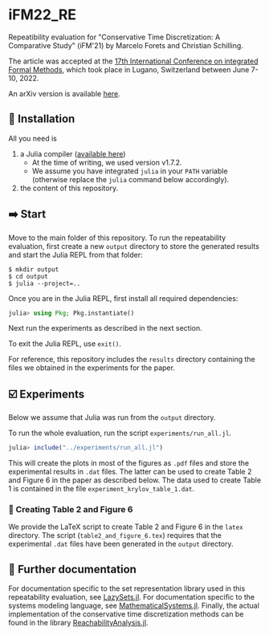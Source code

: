 # iFM22_RE

Repeatibility evaluation for "Conservative Time Discretization: A Comparative Study" (iFM'21) by Marcelo Forets and Christian Schilling.

The article was accepted at the [17th International Conference on integrated Formal Methods](https://ifm22.si.usi.ch/), which took place in Lugano, Switzerland between June 7-10, 2022.

An arXiv version is available [here](https://arxiv.org/abs/2111.01454).

## 💾 Installation

All you need is

1. a Julia compiler ([available here](https://julialang.org/downloads/))
   * At the time of writing, we used version v1.7.2.
   * We assume you have integrated `julia` in your `PATH` variable (otherwise replace the `julia` command below accordingly).
3. the content of this repository.

## ➡️ Start

Move to the main folder of this repository.
To run the repeatability evaluation, first create a new `output` directory to store the generated results and start the Julia REPL from that folder:

```shell
$ mkdir output
$ cd output
$ julia --project=..
```

Once you are in the Julia REPL, first install all required dependencies:

```julia
julia> using Pkg; Pkg.instantiate()
```

Next run the experiments as described in the next section.

To exit the Julia REPL, use `exit()`.

For reference, this repository includes the `results` directory containing the files we obtained in the experiments for the paper.

## ☑️ Experiments

Below we assume that Julia was run from the `output` directory.

To run the whole evaluation, run the script `experiments/run_all.jl`.

```julia
julia> include("../experiments/run_all.jl")
```

This will create the plots in most of the figures as `.pdf` files  and store the experimental results in `.dat` files.
The latter can be used to create Table 2 and Figure 6 in the paper as described below.
The data used to create Table 1 is contained in the file `experiment_krylov_table_1.dat`.

### 📑 Creating Table 2 and Figure 6

We provide the LaTeX script to create Table 2 and Figure 6 in the `latex` directory.
The script (`table2_and_figure_6.tex`) requires that the experimental `.dat` files have been generated in the `output` directory.

## :notebook_with_decorative_cover: Further documentation

For documentation specific to the set representation library used in this repeatability evaluation, see [LazySets.jl](https://github.com/JuliaReach/LazySets.jl#lazysetsjl). For documentation specific to the systems modeling language, see [MathematicalSystems.jl](https://github.com/JuliaReach/MathematicalSystems.jl#mathematicalsystemsjl). Finally, the actual implementation of the conservative time discretization methods can be found in the library [ReachabilityAnalysis.jl](https://github.com/JuliaReach/ReachabilityAnalysis.jl#reachabilityanalysisjl).
